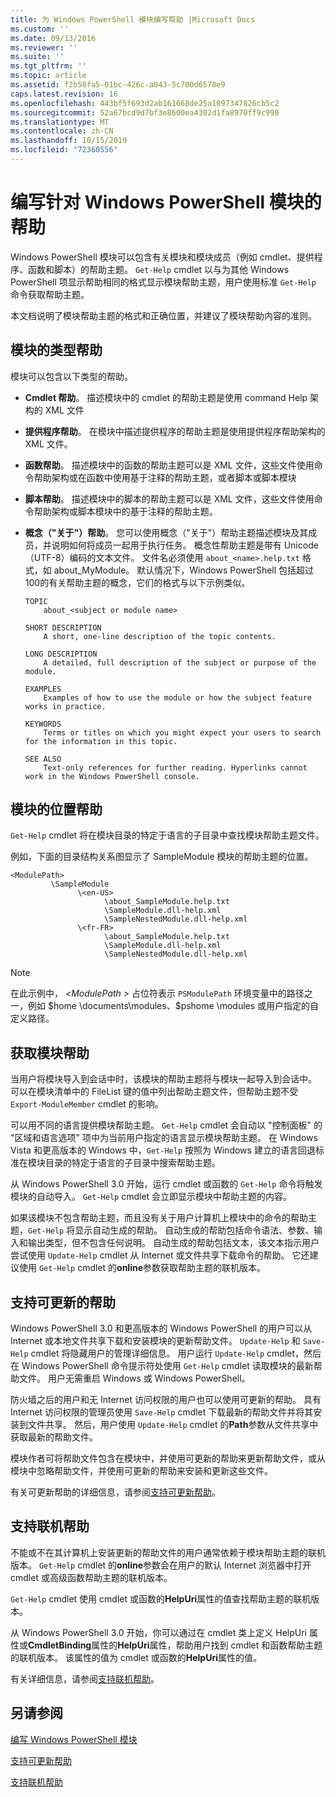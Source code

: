 ```yaml
---
title: 为 Windows PowerShell 模块编写帮助 |Microsoft Docs
ms.custom: ''
ms.date: 09/13/2016
ms.reviewer: ''
ms.suite: ''
ms.tgt_pltfrm: ''
ms.topic: article
ms.assetid: f2b58fa5-01bc-426c-a043-5c700d6578e9
caps.latest.revision: 16
ms.openlocfilehash: 443bf5f693d2ab161668de25a1097347826cb5c2
ms.sourcegitcommit: 52a67bcd9d7bf3e8600ea4302d1fa8970ff9c998
ms.translationtype: MT
ms.contentlocale: zh-CN
ms.lasthandoff: 10/15/2019
ms.locfileid: "72360556"
---
```

# <a name="writing-help-for-windows-powershell-modules"></a>编写针对 Windows PowerShell 模块的帮助

Windows PowerShell 模块可以包含有关模块和模块成员（例如 cmdlet、提供程序、函数和脚本）的帮助主题。 `Get-Help` cmdlet 以与为其他 Windows PowerShell 项显示帮助相同的格式显示模块帮助主题，用户使用标准 `Get-Help` 命令获取帮助主题。

本文档说明了模块帮助主题的格式和正确位置，并建议了模块帮助内容的准则。

## <a name="types-of-module-help"></a>模块的类型帮助

模块可以包含以下类型的帮助。

- **Cmdlet 帮助**。 描述模块中的 cmdlet 的帮助主题是使用 command Help 架构的 XML 文件

- **提供程序帮助**。 在模块中描述提供程序的帮助主题是使用提供程序帮助架构的 XML 文件。

- **函数帮助**。 描述模块中的函数的帮助主题可以是 XML 文件，这些文件使用命令帮助架构或在函数中使用基于注释的帮助主题，或者脚本或脚本模块

- **脚本帮助**。 描述模块中的脚本的帮助主题可以是 XML 文件，这些文件使用命令帮助架构或脚本模块中的基于注释的帮助主题。

- **概念（"关于"）帮助**。 您可以使用概念（"关于"）帮助主题描述模块及其成员，并说明如何将成员一起用于执行任务。 概念性帮助主题是带有 Unicode （UTF-8）编码的文本文件。 文件名必须使用 `about_<name>.help.txt` 格式，如 about_MyModule。 默认情况下，Windows PowerShell 包括超过100的有关帮助主题的概念，它们的格式与以下示例类似。

  ```
  TOPIC
      about_<subject or module name>

  SHORT DESCRIPTION
      A short, one-line description of the topic contents.

  LONG DESCRIPTION
      A detailed, full description of the subject or purpose of the module.

  EXAMPLES
      Examples of how to use the module or how the subject feature works in practice.

  KEYWORDS
      Terms or titles on which you might expect your users to search for the information in this topic.

  SEE ALSO
      Text-only references for further reading. Hyperlinks cannot work in the Windows PowerShell console.

  ```

## <a name="placement-of-module-help"></a>模块的位置帮助

`Get-Help` cmdlet 将在模块目录的特定于语言的子目录中查找模块帮助主题文件。

例如，下面的目录结构关系图显示了 SampleModule 模块的帮助主题的位置。

```
<ModulePath>
         \SampleModule
               \<en-US>
                     \about_SampleModule.help.txt
                     \SampleModule.dll-help.xml
                     \SampleNestedModule.dll-help.xml
               \<fr-FR>
                     \about_SampleModule.help.txt
                     \SampleModule.dll-help.xml
                     \SampleNestedModule.dll-help.xml

```

> [!NOTE]
> 在此示例中， *\<ModulePath >* 占位符表示 `PSModulePath` 环境变量中的路径之一，例如 $home \documents\modules、$pshome \modules 或用户指定的自定义路径。

## <a name="getting-module-help"></a>获取模块帮助

当用户将模块导入到会话中时，该模块的帮助主题将与模块一起导入到会话中。 可以在模块清单中的 FileList 键的值中列出帮助主题文件，但帮助主题不受 `Export-ModuleMember` cmdlet 的影响。

可以用不同的语言提供模块帮助主题。 `Get-Help` cmdlet 会自动以 "控制面板" 的 "区域和语言选项" 项中为当前用户指定的语言显示模块帮助主题。 在 Windows Vista 和更高版本的 Windows 中，`Get-Help` 按照为 Windows 建立的语言回退标准在模块目录的特定于语言的子目录中搜索帮助主题。

从 Windows PowerShell 3.0 开始，运行 cmdlet 或函数的 `Get-Help` 命令将触发模块的自动导入。 `Get-Help` cmdlet 会立即显示模块中帮助主题的内容。

如果该模块不包含帮助主题，而且没有关于用户计算机上模块中的命令的帮助主题，`Get-Help` 将显示自动生成的帮助。 自动生成的帮助包括命令语法、参数、输入和输出类型，但不包含任何说明。 自动生成的帮助包括文本，该文本指示用户尝试使用 `Update-Help` cmdlet 从 Internet 或文件共享下载命令的帮助。 它还建议使用 `Get-Help` cmdlet 的**online**参数获取帮助主题的联机版本。

## <a name="supporting-updatable-help"></a>支持可更新的帮助

Windows PowerShell 3.0 和更高版本的 Windows PowerShell 的用户可以从 Internet 或本地文件共享下载和安装模块的更新帮助文件。 `Update-Help` 和 `Save-Help` cmdlet 将隐藏用户的管理详细信息。 用户运行 `Update-Help` cmdlet，然后在 Windows PowerShell 命令提示符处使用 `Get-Help` cmdlet 读取模块的最新帮助文件。 用户无需重启 Windows 或 Windows PowerShell。

防火墙之后的用户和无 Internet 访问权限的用户也可以使用可更新的帮助。 具有 Internet 访问权限的管理员使用 `Save-Help` cmdlet 下载最新的帮助文件并将其安装到文件共享。 然后，用户使用 `Update-Help` cmdlet 的**Path**参数从文件共享中获取最新的帮助文件。

模块作者可将帮助文件包含在模块中，并使用可更新的帮助来更新帮助文件，或从模块中忽略帮助文件，并使用可更新的帮助来安装和更新这些文件。

有关可更新帮助的详细信息，请参阅[支持可更新帮助](./supporting-updatable-help.md)。

## <a name="supporting-online-help"></a>支持联机帮助

不能或不在其计算机上安装更新的帮助文件的用户通常依赖于模块帮助主题的联机版本。 `Get-Help` cmdlet 的**online**参数会在用户的默认 Internet 浏览器中打开 cmdlet 或高级函数帮助主题的联机版本。

`Get-Help` cmdlet 使用 cmdlet 或函数的**HelpUri**属性的值查找帮助主题的联机版本。

从 Windows PowerShell 3.0 开始，你可以通过在 cmdlet 类上定义 HelpUri 属性或**CmdletBinding**属性的**HelpUri**属性，帮助用户找到 cmdlet 和函数帮助主题的联机版本。 该属性的值为 cmdlet 或函数的**HelpUri**属性的值。

有关详细信息，请参阅[支持联机帮助](./supporting-online-help.md)。

## <a name="see-also"></a>另请参阅

[编写 Windows PowerShell 模块](./writing-a-windows-powershell-module.md)

[支持可更新帮助](./supporting-updatable-help.md)

[支持联机帮助](./supporting-online-help.md)